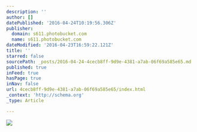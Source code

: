 ```yaml
---
description: ''
author: []
datePublished: '2016-04-24T10:19:56.306Z'
publisher:
  domain: s611.photobucket.com
  name: s611.photobucket.com
dateModified: '2016-04-23T16:59:22.121Z'
title: ''
starred: false
sourcePath: _posts/2016-04-24-4cecb8ff-9d9e-4381-a7ab-06f69a585e65.md
published: true
inFeed: true
hasPage: true
inNav: false
url: 4cecb8ff-9d9e-4381-a7ab-06f69a585e65/index.html
_context: 'http://schema.org'
_type: Article

---
```

![](http://i611.photobucket.com/albums/tt191/Leda_Grace_Rasmussen/2016-04-21%2020.14.29_zpsmntpuyxy.jpg?1461429602725&1461429624433&1461430581056&1461430608136&1461430714043)